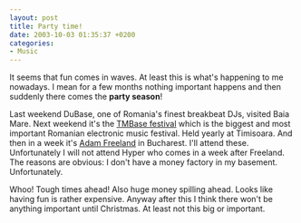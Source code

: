 ```yaml
---
layout: post
title: Party time!
date: 2003-10-03 01:35:37 +0200
categories:
- Music
---
```

It seems that fun comes in waves. At least this is what's happening to me nowadays. I mean for a few months nothing important happens and then suddenly there comes the <b>party season</b>!

Last weekend DuBase, one of Romania's finest breakbeat DJs, visited Baia Mare. Next weekend it's the <a href="http://www.tmbase.ro/">TMBase festival</a> which is the biggest and most important Romanian electronic music festival. Held yearly at Timisoara. And then in a week it's <a href="http://www.freeland.fm">Adam Freeland</a> in Bucharest. I'll attend these. Unfortunately I will not attend Hyper who comes in a week after Freeland. The reasons are obvious: I don't have a money factory in my basement. Unfortunately.

Whoo! Tough times ahead! Also huge money spilling ahead. Looks like having fun is rather expensive. Anyway after this I think there won't be anything important until Christmas. At least not this big or important.
